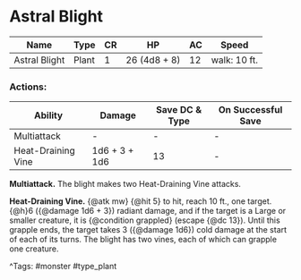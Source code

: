 # Astral Blight

| Name | Type | CR | HP | AC | Speed |
|------|------|----|----|----|-------|
| Astral Blight | Plant | 1 | 26 (4d8 + 8) | 12 | walk: 10 ft. |

### Actions:

| Ability | Damage | Save DC & Type | On Successful Save |
|---------|--------|----------------|--------------------|
| Multiattack | - | - | - |
| Heat-Draining Vine | 1d6 + 3 + 1d6 | 13 | - |


**Multiattack.** The blight makes two Heat-Draining Vine attacks.

**Heat-Draining Vine.** {@atk mw} {@hit 5} to hit, reach 10 ft., one target. {@h}6 ({@damage 1d6 + 3}) radiant damage, and if the target is a Large or smaller creature, it is {@condition grappled} (escape {@dc 13}). Until this grapple ends, the target takes 3 ({@damage 1d6}) cold damage at the start of each of its turns. The blight has two vines, each of which can grapple one creature.

^Tags: #monster #type_plant